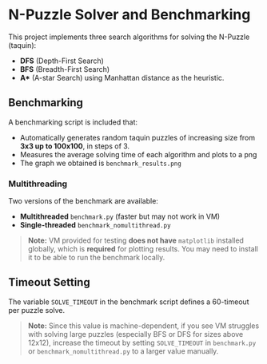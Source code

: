 # N-Puzzle Solver and Benchmarking

This project implements three search algorithms for solving the N-Puzzle (taquin):

- **DFS** (Depth-First Search)
- **BFS** (Breadth-First Search)
- **A\*** (A-star Search) using Manhattan distance as the heuristic.

## Benchmarking

A benchmarking script is included that:
- Automatically generates random taquin puzzles of increasing size from **3x3 up to 100x100**, in steps of 3.
- Measures the average solving time of each algorithm and plots to a png
- The graph we obtained is `benchmark_results.png`

### Multithreading

Two versions of the benchmark are available:
- **Multithreaded** `benchmark.py` (faster but may not work in VM)
- **Single-threaded** `benchmark_nomultithread.py`

> **Note:** VM provided for testing **does not have** `matplotlib` installed globally, which is **required** for plotting results. You may need to install it to be able to run the benchmark locally.

## Timeout Setting

The variable `SOLVE_TIMEOUT` in the benchmark script defines a 60-timeout per puzzle solve.

> **Note:** Since this value is machine-dependent, if you see VM struggles with solving large puzzles (especially BFS or DFS for sizes above 12x12), increase the timeout by setting `SOLVE_TIMEOUT` in `benchmark.py` or `benchmark_nomultithread.py` to a larger value manually.
